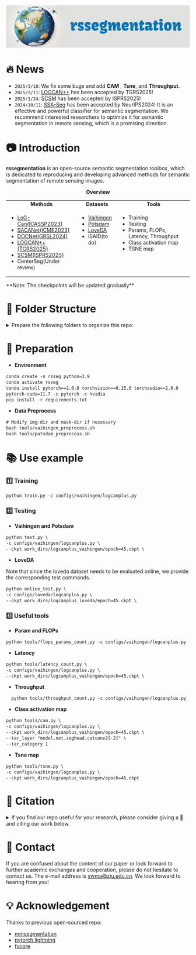 ![cap](./cap.jpg)

# 🔥 News

- `2025/3/18`: We fix some bugs and add **CAM** , **Tsne**, and **Throughput**.
- `2025/2/11`: [LOGCAN++](https://arxiv.org/abs/2406.16502) has been accepted by TGRS2025!
- `2025/1/24`: [SCSM](https://arxiv.org/abs/2501.13130) has been accepted by ISPRS2025!
- `2024/10/11`: [SSA-Seg](https://arxiv.org/abs/2405.06525) has been accepted by NeurIPS2024! It is an effective and powerful classifier for semantic segmentation. We recommend interested researchers to optimize it for semantic segmentation in remote sensing, which is a promising direction.

# 📷 Introduction

**rssegmentation** is an open-source semantic segmentation toolbox, which is dedicated to reproducing and developing advanced methods for semantic segmentation of remote sensing images.

<div align="center">
  <b>Overview</b>
</div>
<table align="center">
  <tbody>
    <tr align="center" valign="center">
      <td>
        <b>Methods</b>
      </td>
      <td>
        <b>Datasets</b>
      </td>
      <td>
        <b>Tools</b>
      </td>
    </tr>
	<tr valign="top">
      <td>
        <ul>
          <li><a href="https://ieeexplore.ieee.org/abstract/document/10095835/">LoG-Can(ICASSP2023) </a></li>
          <li><a href="https://ieeexplore.ieee.org/abstract/document/10219583/">SACANet(ICME2023)</a></li>
       		<li><a href="https://ieeexplore.ieee.org/abstract/document/10381808/">DOCNet(GRSL2024)</a></li>
          <li><a href="https://ieeexplore.ieee.org/document/10884928/">LOGCAN++(TGRS2025)</a></li>
          <li><a href="https://www.sciencedirect.com/science/article/pii/S0924271625000255?via%3Dihub">SCSM(ISPRS2025)</a></li>
          <li>CenterSeg(Under review)</a></li>
        </ul>
      </td>
<td>
        <ul>
          <li><a href="https://www.isprs.org/education/benchmarks/UrbanSemLab/default.aspx">Vaihingen </a></li>
          <li><a href="https://www.isprs.org/education/benchmarks/UrbanSemLab/default.aspx">Potsdam</a></li>
       		<li><a href="https://codalab.lisn.upsaclay.fr/competitions/421">LoveDA</a></li>
          <li>iSAID(to do)</a></li>
        </ul>
      </td>
<td>
        <ul>
          <li>Training </a></li>
          <li>Testing</a></li>
       		<li>Params, FLOPs, Latency, Throughput </a></li>
			<li>Class activation map </a></li>
			<li>TSNE map </a></li>
        </ul>
      </td>
</table>
**Note:  The checkpoints will be updated gradually**



# 📒 Folder Structure

<details>
<summary>
Prepare the following folders to organize this repo:
</summary>

```
rssegmentation
├── rsseg (core code for datasets and models)
├── tools (some useful tools)
├── work_dirs (save the model weights and training logs)
├── data
│   ├── LoveDA
│   │   ├── Train
│   │   │   ├── Urban
│   │   │   │   ├── images_png (original images)
│   │   │   │   ├── masks_png (original labels)
│   │   │   ├── Rural
│   │   │   │   ├── images_png (original images)
│   │   │   │   ├── masks_png (original labels)
│   │   ├── Val (the same with Train)
│   │   ├── Test
│   ├── vaihingen
│   │   ├── ISPRS_semantic_labeling_Vaihingen 
│   │   │   ├── top (original images)
│   │   ├── ISPRS_semantic_labeling_Vaihingen_ground_truth_COMPLETE (original labels)
│   │   ├── ISPRS_semantic_labeling_Vaihingen_ground_truth_eroded_COMPLETE (original noBoundary lables)
│   │   ├── train (processed)
│   │   ├── test (processed)
│   ├── potsdam (the same with vaihingen)
│   │   ├── 2_Ortho_RGB (original images)
│   │   ├── 5_Labels_all (original labels)
│   │   ├── 5_Labels_all_noBoundary (original noBoundary lables)
│   │   ├── train (processed)
│   │   ├── test (processed)
```
</details>


# 🔐 Preparation

- **Environment**

```shell
conda create -n rsseg python=3.9
conda activate rsseg
conda install pytorch==2.0.0 torchvision==0.15.0 torchaudio==2.0.0 pytorch-cuda=11.7 -c pytorch -c nvidia
pip install -r requirements.txt
```

- **Data Preprocess**

```shell
# Modify img-dir and mask-dir if necessary
bash tools/vaihingen_preprocess.sh 
bash tools/potsdam_preprocess.sh 
```

# 📚 Use example

### 1️⃣ Training

```shell
python train.py -c configs/vaihingen/logcanplus.py
```

### 2️⃣ Testing

- **Vaihingen and Potsdam**

```shell
python test.py \
-c configs/vaihingen/logcanplus.py \
--ckpt work_dirs/logcanplus_vaihingen/epoch=45.ckpt \
```

- **LoveDA**

Note that since the loveda dataset needs to be evaluated online, we provide the corresponding test commands.

```shell
python online_test.py \
-c configs/loveda/logcanplus.py \
--ckpt work_dirs/logcanplus_loveda/epoch=45.ckpt \
```

### 3️⃣ Useful tools

- **Param and FLOPs**

```shell
python tools/flops_params_count.py -c configs/vaihingen/logcanplus.py 
```
- **Latency**

```shell
python tools/latency_count.py \
-c configs/vaihingen/logcanplus.py \
--ckpt work_dirs/logcanplus_vaihingen/epoch=45.ckpt \
```
- **Throughput**

```shell
  python tools/throughput_count.py -c configs/vaihingen/logcanplus.py
```

  

- **Class activation map**

```shell
python tools/cam.py \
-c configs/vaihingen/logcanplus.py \
--ckpt work_dirs/logcanplus_vaihingen/epoch=45.ckpt \
--tar_layer "model.net.seghead.catconv2[-2]" \
--tar_category 1
```

- **Tsne map**

```shell
python tools/tsne.py \
-c configs/vaihingen/logcanplus.py \
--ckpt work_dirs/logcanplus_vaihingen/epoch=45.ckpt 
```

# 🌟 Citation

<details>
<summary>
If you find our repo useful for your research, please consider giving a 🌟 and citing our work below.
</summary>

```
@inproceedings{logcan,
  title={Log-can: local-global class-aware network for semantic segmentation of remote sensing images},
  author={Ma, Xiaowen and Ma, Mengting and Hu, Chenlu and Song, Zhiyuan and Zhao, Ziyan and Feng, Tian and Zhang, Wei},
  booktitle={ICASSP 2023-2023 IEEE International Conference on Acoustics, Speech and Signal Processing (ICASSP)},
  pages={1--5},
  year={2023},
  organization={IEEE}
}
@inproceedings{sacanet,
  title={Sacanet: scene-aware class attention network for semantic segmentation of remote sensing images},
  author={Ma, Xiaowen and Che, Rui and Hong, Tingfeng and Ma, Mengting and Zhao, Ziyan and Feng, Tian and Zhang, Wei},
  booktitle={2023 IEEE International Conference on Multimedia and Expo (ICME)},
  pages={828--833},
  year={2023},
  organization={IEEE}
}

@article{docnet,
  title={DOCNet: Dual-Domain Optimized Class-Aware Network for Remote Sensing Image Segmentation},
  author={Ma, Xiaowen and Che, Rui and Wang, Xinyu and Ma, Mengting and Wu, Sensen and Feng, Tian and Zhang, Wei},
  journal={IEEE Geoscience and Remote Sensing Letters},
  year={2024},
  publisher={IEEE}
}

@ARTICLE{logcan++,
  author={Ma, Xiaowen and Lian, Rongrong and Wu, Zhenkai and Guo, Hongbo and Yang, Fan and Ma, Mengting and Wu, Sensen and Du, Zhenhong and Zhang, Wei and Song, Siyang},
  journal={IEEE Transactions on Geoscience and Remote Sensing}, 
  title={LOGCAN++: Adaptive Local-Global Class-Aware Network For Semantic Segmentation of Remote Sensing Images}, 
  year={2025},
  volume={},
  number={},
  pages={1-1},
  doi={10.1109/TGRS.2025.3541871}}

@article{scsm,
title = {A novel scene coupling semantic mask network for remote sensing image segmentation},
journal = {ISPRS Journal of Photogrammetry and Remote Sensing},
volume = {221},
pages = {44-63},
year = {2025},
issn = {0924-2716},
doi = {https://doi.org/10.1016/j.isprsjprs.2025.01.025},
url = {https://www.sciencedirect.com/science/article/pii/S0924271625000255},
author = {Xiaowen Ma and Rongrong Lian and Zhenkai Wu and Renxiang Guan and Tingfeng Hong and Mengjiao Zhao and Mengting Ma and Jiangtao Nie and Zhenhong Du and Siyang Song and Wei Zhang},
}
```
</details>

# 📮 Contact

If you are confused about the content of our paper or look forward to further academic exchanges and cooperation, please do not hesitate to contact us. The e-mail address is xwma@zju.edu.cn. We look forward to hearing from you!

# 💡 Acknowledgement

Thanks to previous open-sourced repo:

- [mmsegmentation](https://github.com/open-mmlab/mmsegmentation)
- [pytorch lightning](https://lightning.ai/)
- [fvcore](https://github.com/facebookresearch/fvcore)
